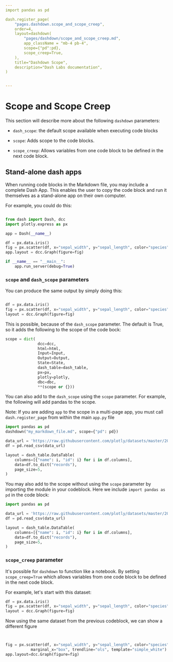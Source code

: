 ```yaml
---
import pandas as pd

dash.register_page(
    "pages.dashdown.scope_and_scope_creep",
    order=4,
    layout=dashdown(
        "pages/dashdown/scope_and_scope_creep.md",
        app_className = "mb-4 pb-4",
        scope={"pd":pd},
        scope_creep=True,        
    ),
    title="Dashdown Scope",
    description="Dash Labs documentation",
)


---
```



# Scope and Scope Creep

This section will describe more about the following `dashdown` parameters:

- `dash_scope`: the default scope available when executing code blocks

- `scope`: Adds scope to the code blocks. 

- `scope_creep`: Allows variables from one code block to be defined in the next code block.

## Stand-alone dash apps

When running code blocks in the Markdown file, you may include a complete Dash App.  This enables the user to copy the code
block and run it themselves as a stand-alone app on their own computer.  

For example, you could do this:

```python

from dash import Dash, dcc
import plotly.express as px

app = Dash(__name__)

df = px.data.iris()
fig = px.scatter(df, x="sepal_width", y="sepal_length", color="species")
app.layout = dcc.Graph(figure=fig)

if __name__ == "__main__":
    app.run_server(debug=True)


```



### `scope` and `dash_scope` parameters

You can produce the same output by simply doing this:

```python

df = px.data.iris()
fig = px.scatter(df, x="sepal_width", y="sepal_length", color="species")
layout = dcc.Graph(figure=fig)

```

This is possible, because of the `dash_scope` parameter.  The default is True, so it adds the following to the scope
of the code bock:

```python exec-code-false
scope = dict(
              dcc=dcc,
              html=html,
              Input=Input,
              Output=Output,
              State=State,
              dash_table=dash_table,
              px=px,
              plotly=plotly,
              dbc=dbc,
              **(scope or {}))

```

You can also add to the `dash_scope` using the `scope` parameter.  For example, the following will add pandas to the
scope.

Note:  If you are adding `app` to the scope in a multi-page app, you must call `dash.register_page` from within the main `app.py` file

```python exec-code-false
import pandas as pd
dashdown("my_markdown_file.md", scope={"pd": pd})

```  

```python
data_url = 'https://raw.githubusercontent.com/plotly/datasets/master/2014_usa_states.csv'
df = pd.read_csv(data_url)

layout = dash_table.DataTable(
    columns=[{"name": i, "id": i} for i in df.columns],
    data=df.to_dict("records"),
    page_size=5,
)

```

You may also add to the scope without using the `scope` parameter by importing the module in your codeblock.  Here
we include `import pandas as pd` in the code block:

```python exec-code-false
import pandas as pd

data_url = 'https://raw.githubusercontent.com/plotly/datasets/master/2014_usa_states.csv'
df = pd.read_csv(data_url)

layout = dash_table.DataTable(
    columns=[{"name": i, "id": i} for i in df.columns],
    data=df.to_dict("records"),
    page_size=5,
)

```


### `scope_creep` parameter

It's possible for `dashdown` to function like a notebook.  By setting `scope_creep=True` 
which allows variables from one code block to be defined in the next code block.

For example, let's start with this dataset:
```python 
df = px.data.iris()
fig = px.scatter(df, x="sepal_width", y="sepal_length", color="species")
layout = dcc.Graph(figure=fig)

```

Now using the same dataset from the previous codeblock, we can show a different figure 

```python


fig = px.scatter(df, x="sepal_width", y="sepal_length", color="species", marginal_y="violin",
           marginal_x="box", trendline="ols", template="simple_white")
app.layout=dcc.Graph(figure=fig)

```
